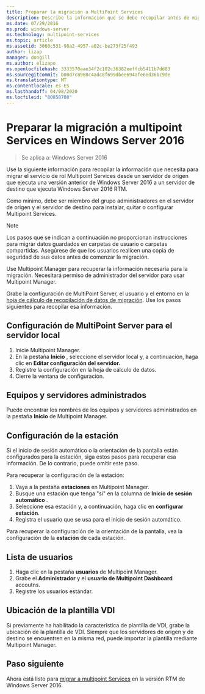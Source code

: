 ```yaml
---
title: Preparar la migración a MultiPoint Services
description: Describe la información que se debe recopilar antes de migrar a multipoint Services en Windows Server 2016
ms.date: 07/29/2016
ms.prod: windows-server
ms.technology: multipoint-services
ms.topic: article
ms.assetid: 3060c531-98a2-4957-a02c-be273f25f493
author: lizap
manager: dongill
ms.author: elizapo
ms.openlocfilehash: 3333570aae34f2c102c36382eeffcb5411b7dd83
ms.sourcegitcommit: b00d7c8968c4adc8f699dbee694afe6ed36bc9de
ms.translationtype: MT
ms.contentlocale: es-ES
ms.lasthandoff: 04/08/2020
ms.locfileid: "80858708"
---
```

# <a name="prepare-to-migrate-to-multipoint-services-in-windows-server-2016"></a>Preparar la migración a multipoint Services en Windows Server 2016

>Se aplica a: Windows Server 2016

Use la siguiente información para recopilar la información que necesita para migrar el servicio de rol Multipoint Services desde un servidor de origen que ejecuta una versión anterior de Windows Server 2016 a un servidor de destino que ejecuta Windows Server 2016 RTM.

Como mínimo, debe ser miembro del grupo administradores en el servidor de origen y el servidor de destino para instalar, quitar o configurar Multipoint Services.

>[!NOTE]
> Los pasos que se indican a continuación no proporcionan instrucciones para migrar datos guardados en carpetas de usuario o carpetas compartidas. Asegúrese de que los usuarios realicen una copia de seguridad de sus datos antes de comenzar la migración.

Use Multipoint Manager para recuperar la información necesaria para la migración. Necesitará permiso de administrador del servidor para usar Multipoint Manager.

Grabe la configuración de MultiPoint Server, el usuario y el entorno en la [hoja de cálculo de recopilación de datos de migración](multipoint-services-migration-worksheet.md). Use los pasos siguientes para recopilar esa información.

## <a name="multipoint-server-settings-for-the-local-server"></a>Configuración de MultiPoint Server para el servidor local
1. Inicie Multipoint Manager.
2. En la pestaña **Inicio** , seleccione el servidor local y, a continuación, haga clic en **Editar configuración del servidor.**
3. Registre la configuración en la hoja de cálculo de datos.
4. Cierre la ventana de configuración.

## <a name="managed-servers-and-computers"></a>Equipos y servidores administrados

Puede encontrar los nombres de los equipos y servidores administrados en la pestaña **Inicio** de Multipoint Manager.

## <a name="station-settings"></a>Configuración de la estación
Si el inicio de sesión automático o la orientación de la pantalla están configurados para la estación, siga estos pasos para recuperar esa información. De lo contrario, puede omitir este paso.

Para recuperar la configuración de la estación:

1. Vaya a la pestaña **estaciones** en Multipoint Manager.
2. Busque una estación que tenga "sí" en la columna de **Inicio de sesión automático** .
3. Seleccione esa estación y, a continuación, haga clic en **configurar estación**.
4. Registra el usuario que se usa para el inicio de sesión automático.

Para recuperar la configuración de la orientación de la pantalla, vea la configuración de la **estación** de cada estación.

## <a name="list-of-users"></a>Lista de usuarios
1. Haga clic en la pestaña **usuarios** de Multipoint Manager.
2. Grabe el **Administrador** y el **usuario de Multipoint Dashboard** accoutns.
3. Registre los usuarios estándar.

## <a name="vdi-template-location"></a>Ubicación de la plantilla VDI
 Si previamente ha habilitado la característica de plantilla de VDI, grabe la ubicación de la plantilla de VDI. Siempre que los servidores de origen y de destino se encuentren en la misma red, puede importar la plantilla mediante Multipoint Manager.
 
## <a name="next-step"></a>Paso siguiente
Ahora está listo para [migrar a multipoint Services](multipoint-services-migration-steps.md) en la versión RTM de Windows Server 2016.